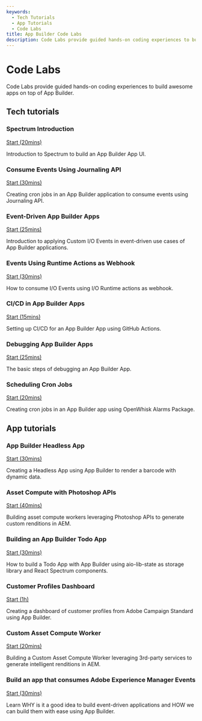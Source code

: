 ```yaml
---
keywords:
  - Tech Tutorials
  - App Tutorials
  - Code Labs
title: App Builder Code Labs
description: Code Labs provide guided hands-on coding experiences to build awesome apps on top of App Builder.
---
```


# Code Labs

Code Labs provide guided hands-on coding experiences to build awesome apps on top of App Builder.

## Tech tutorials

<DiscoverBlock slots="heading, link, text" width="100%" arrange="column"/>

### Spectrum Introduction

[Start (20mins)](spectrum-intro/index.md)

Introduction to Spectrum to build an App Builder App UI.




<DiscoverBlock slots="heading, link, text" width="100%" arrange="column"/>

### Consume Events Using Journaling API

[Start (30mins)](journaling-events/index.md)

Creating cron jobs in an App Builder application to consume events using Journaling API.




<DiscoverBlock slots="heading, link, text" width="100%" arrange="column"/>

### Event-Driven App Builder Apps

[Start (25mins)](event-driven/index.md)

Introduction to applying Custom I/O Events in event-driven use cases of App Builder applications.




<DiscoverBlock slots="heading, link, text" width="100%" arrange="column"/>

### Events Using Runtime Actions as Webhook

[Start (30mins)](events-runtime/index.md)

How to consume I/O Events using I/O Runtime actions as webhook.




<DiscoverBlock slots="heading, link, text" width="100%" arrange="column"/>

### CI/CD in App Builder Apps

[Start (15mins)](ci-cd/index.md)

Setting up CI/CD for an App Builder App using GitHub Actions.




<DiscoverBlock slots="heading, link, text" width="100%" arrange="column"/>

### Debugging App Builder Apps

[Start (25mins)](debugging/index.md)

The basic steps of debugging an App Builder App.




<DiscoverBlock slots="heading, link, text" width="100%" arrange="column"/>

### Scheduling Cron Jobs

[Start (20mins)](cron-jobs/index.md)

Creating cron jobs in an App Builder app using OpenWhisk Alarms Package.



## App tutorials


<DiscoverBlock slots="heading, link, text" width="100%" arrange="column"/>

### App Builder Headless App

[Start (30mins)](barcode-reader/index.md)

Creating a Headless App using App Builder to render a barcode with dynamic data.



<DiscoverBlock slots="heading, link, text" width="100%" arrange="column"/>

### Asset Compute with Photoshop APIs

[Start (40mins)](asset-compute-worker-ps-api/index.md)

Building asset compute workers leveraging Photoshop APIs to generate custom renditions in AEM.



<DiscoverBlock slots="heading, link, text" width="100%" arrange="column"/>

### Building an App Builder Todo App

[Start (30mins)](todo-app/index.md)

How to build a Todo App with App Builder using aio-lib-state as storage library and React Spectrum components.





<DiscoverBlock slots="heading, link, text" width="100%" arrange="column"/>

### Customer Profiles Dashboard

[Start (1h)](customer-dashboard/index.md)

Creating a dashboard of customer profiles from Adobe Campaign Standard using App Builder.





<DiscoverBlock slots="heading, link, text" width="100%" arrange="column"/>

### Custom Asset Compute Worker

[Start (20mins)](custom-asset-compute-worker/index.md)

Building a Custom Asset Compute Worker leveraging 3rd-party services to generate intelligent renditions in AEM.




<DiscoverBlock slots="heading, link, text" width="100%" arrange="column"/>

### Build an app that consumes Adobe Experience Manager Events

[Start (30mins)](https://experienceleague.adobe.com/docs/adobe-developers-live-events/events/2021/oct2021/consume-aem-events.html?lang=en)

Learn WHY is it a good idea to build event-driven applications and HOW we can build them with ease using App Builder.

